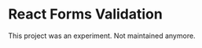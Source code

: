 React Forms Validation
======================

This project was an experiment. Not maintained anymore.
